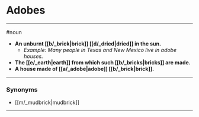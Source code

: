 # Adobes
---
#noun
- **An unburnt [[b/_brick|brick]] [[d/_dried|dried]] in the sun.**
	- _Example: Many people in Texas and New Mexico live in adobe houses._
- **The [[e/_earth|earth]] from which such [[b/_bricks|bricks]] are made.**
- **A house made of [[a/_adobe|adobe]] [[b/_brick|brick]].**
---
### Synonyms
- [[m/_mudbrick|mudbrick]]
---
